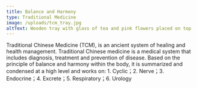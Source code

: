 ```yaml
---
title: Balance and Harmony
type: Traditional Medicine
image: /uploads/tcm_tray.jpg
altText: Wooden tray with glass of tea and pink flowers placed on top
---
```


Traditional Chinese Medicine (TCM), is an ancient system of healing and health management. Traditional Chinese medicine is a medical system that includes diagnosis, treatment and prevention of disease. Based on the principle of balance and harmony within the body, it is summarized and condensed at a high level and works on: 1. Cyclic；2. Nerve；3. Endocrine；4. Excrete；5. Respiratory；6. Urology
